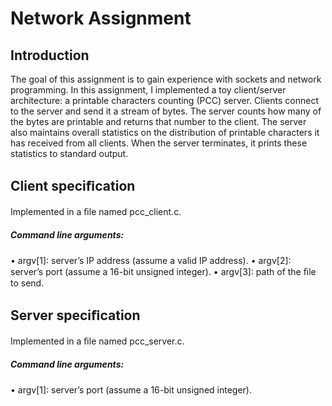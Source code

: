 ﻿# Network Assignment

## Introduction
The goal of this assignment is to gain experience with sockets and network programming.
In this assignment, I implemented a toy client/server architecture:
a printable characters counting (PCC) server.
Clients connect to the server and send it a stream of bytes.
The server counts how many of the bytes are printable and returns that number to the client.
The server also maintains overall statistics on the distribution of printable characters it has received from all clients.
When the server terminates, it prints these statistics to standard output.

## Client speciﬁcation
Implemented in a ﬁle named pcc_client.c.

##### Command line arguments:
• argv[1]: server’s IP address (assume a valid IP address).
• argv[2]: server’s port (assume a 16-bit unsigned integer).
• argv[3]: path of the ﬁle to send.

## Server speciﬁcation
Implemented in a ﬁle named pcc_server.c.

##### Command line arguments:
• argv[1]: server’s port (assume a 16-bit unsigned integer).



